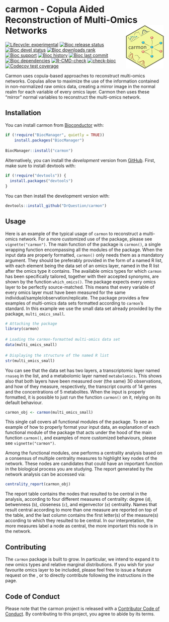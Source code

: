 
<!-- README.md is generated from README.Rmd. Please edit that file -->

# carmon - Copula Aided Reconstruction of Multi-Omics Networks <a href="https://drquestion.github.io/carmon/"><img src="man/figures/logo.png" align="right" height="138" alt="carmon website" /></a>

<!-- badges: start -->

[![Lifecycle:
experimental](https://img.shields.io/badge/lifecycle-experimental-orange.svg)](https://lifecycle.r-lib.org/articles/stages.html#experimental)
[![Bioc release
status](http://www.bioconductor.org/shields/build/release/bioc/carmon.svg)](https://bioconductor.org/checkResults/release/bioc-LATEST/carmon)
[![Bioc devel
status](http://www.bioconductor.org/shields/build/devel/bioc/carmon.svg)](https://bioconductor.org/checkResults/devel/bioc-LATEST/carmon)
[![Bioc downloads
rank](https://bioconductor.org/shields/downloads/release/carmon.svg)](http://bioconductor.org/packages/stats/bioc/carmon/)
[![Bioc
support](https://bioconductor.org/shields/posts/carmon.svg)](https://support.bioconductor.org/tag/carmon)
[![Bioc
history](https://bioconductor.org/shields/years-in-bioc/carmon.svg)](https://bioconductor.org/packages/release/bioc/html/carmon.html#since)
[![Bioc last
commit](https://bioconductor.org/shields/lastcommit/devel/bioc/carmon.svg)](http://bioconductor.org/checkResults/devel/bioc-LATEST/carmon/)
[![Bioc
dependencies](https://bioconductor.org/shields/dependencies/release/carmon.svg)](https://bioconductor.org/packages/release/bioc/html/carmon.html#since)
[![R-CMD-check](https://github.com/DrQuestion/carmon/actions/workflows/R-CMD-check.yaml/badge.svg)](https://github.com/DrQuestion/carmon/actions/workflows/R-CMD-check.yaml)
[![check-bioc](https://github.com/DrQuestion/carmon/actions/workflows/check-bioc.yml/badge.svg)](https://github.com/DrQuestion/carmon/actions/workflows/check-bioc.yml)
[![Codecov test
coverage](https://codecov.io/gh/DrQuestion/carmon/graph/badge.svg)](https://app.codecov.io/gh/DrQuestion/carmon)
<!-- badges: end -->

Carmon uses copula-based approaches to reconstruct multi-omics networks.
Copulas allow to maximize the use of the information contained in
non-normalized raw omics data, creating a mirror image in the normal
realm for each variable of every omics layer. Carmon then uses these
“mirror” normal variables to reconstruct the multi-omics network.

## Installation

You can install carmon from [Bioconductor](https://bioconductor.org/)
with:

``` r
if (!require("BiocManager", quietly = TRUE))
    install.packages("BiocManager")

BiocManager::install("carmon")
```

Alternatively, you can install the *development* version from
[GitHub](https://github.com/). First, make sure to install devtools
with:

``` r
if (!require("devtools")) {
  install.packages("devtools")
}
```

You can then install the development version with:

``` r
devtools::install_github("DrQuestion/carmon")
```

## Usage

Here is an example of the typical usage of `carmon` to reconstruct a
multi-omics network. For a more customized use of the package, please
see `vignette("carmon")`. The main function of the package is
`carmon()`, a single wrapping function encompassing all the modules of
the package. When the input data are properly formatted, `carmon()` only
needs them as a mandatory argument. They should be preferably provided
in the form of a named R list, with each element being the data set of
an omics layer, named in the R list after the omics type it contains.
The available omics types for which `carmon` has been specifically
tailored, together with their accepted synonyms, are shown by the
function `which_omics()`. The package expects every omics layer to be
perfectly source-matched. This means that every variable of every omics
layer must have been measured for the same
individual/sample/observation/replicate. The package provides a few
examples of multi-omics data sets formatted according to `carmon`’s
standard. In this example we use the small data set already provided by
the package, `multi_omics_small`.

``` r
# Attaching the package
library(carmon)

# Loading the carmon-formatted multi-omics data set
data(multi_omics_small)

# Displaying the structure of the named R list
str(multi_omics_small)
```

You can see that the data set has two layers, a transcriptomic layer
named `rnaseq` in the list, and a metabolomic layer named
`metabolomics`. This shows also that both layers have been measured over
(the same) 30 observations, and how of they measure, respectively, the
transcript counts of 14 genes and the concentrations of 5 metabolites.
When the input is properly formatted, it is possible to just run the
function `carmon()` on it, relying on its default behaviour.

``` r
carmon_obj <- carmon(multi_omics_small)
```

This single call covers all functional modules of the package. To see an
example of how to properly format your input data, an explanation of
each functional module of the package that acts under the hood of the
main function `carmon()`, and examples of more customized behaviours,
please see `vignette("carmon")`.

Among the functional modules, one performs a centrality analysis based
on a consensus of multiple centrality measures to highlight key nodes of
the network. These nodes are candidates that could have an important
function in the biological process you are studying. The report
generated by the network analysis can be accessed via:

``` r
centrality_report(carmon_obj)
```

The report table contains the nodes that resulted to be central in the
analysis, according to four different measures of centrality: degree
(`d`), betwenness (`b`), closeness (`c`), and eigenvector (`e`)
centrality. Names that result central according to more than one measure
are reported on top of the table, and the last column contains the first
letter(s) of the measure(s) according to which they resulted to be
central. In our interpretation, the more measures label a node as
central, the more important this node is in the network.

## Contributing

The `carmon` package is built to grow. In particular, we intend to
expand it to new omics types and relative marginal distributions. If you
wish for your favourite omics layer to be included, please feel free to
issue a feature request on the , or to directly contribute following the
instructions in the page.

## Code of Conduct

Please note that the carmon project is released with a [Contributor Code
of Conduct](https://bioconductor.org/about/code-of-conduct/). By
contributing to this project, you agree to abide by its terms.
